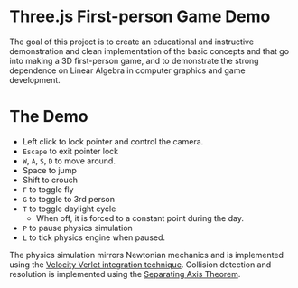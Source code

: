 # Three.js First-person Game Demo

The goal of this project is to create an educational and instructive demonstration and clean implementation of the basic concepts and that go into making a 3D first-person game, and to demonstrate the strong dependence on Linear Algebra in computer graphics and game development. 

# The Demo

- Left click to lock pointer and control the camera. 
- `Escape` to exit pointer lock
- `W`, `A`, `S`, `D` to move around. 
- Space to jump
- Shift to crouch
- `F` to toggle fly
- `G` to toggle to 3rd person
- `T` to toggle daylight cycle
    - When off, it is forced to a constant point during the day.
- `P` to pause physics simulation
- `L` to tick physics engine when paused.

The physics simulation mirrors Newtonian mechanics and is implemented using the [Velocity Verlet integration technique](https://en.wikipedia.org/wiki/Verlet_integration#Velocity_Verlet). 
Collision detection and resolution is implemented using the [Separating Axis Theorem](https://en.wikipedia.org/wiki/Hyperplane_separation_theorem#Use_in_collision_detection).
